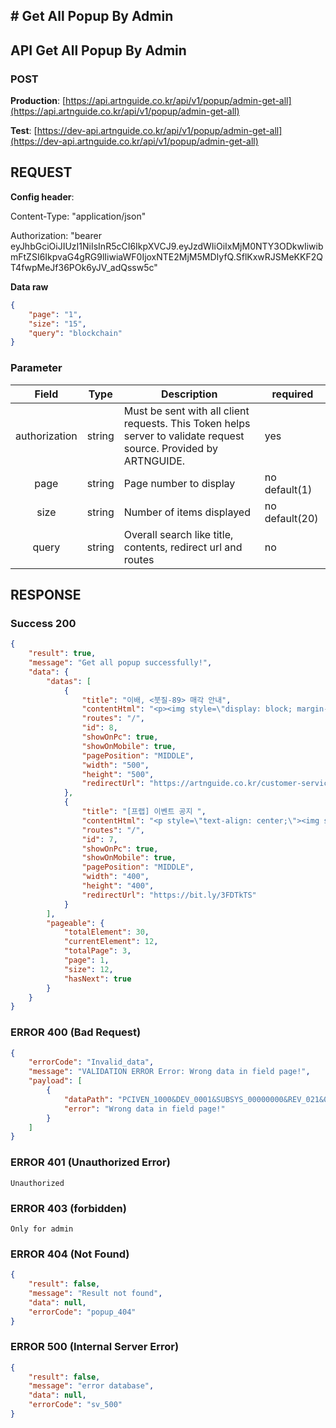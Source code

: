 ## # **Get All Popup By Admin**

## **API Get All Popup By Admin**

### **POST**

**Production**: [https://api.artnguide.co.kr/api/v1/popup/admin-get-all](https://api.artnguide.co.kr/api/v1/popup/admin-get-all)

**Test**: [https://dev-api.artnguide.co.kr/api/v1/popup/admin-get-all](https://dev-api.artnguide.co.kr/api/v1/popup/admin-get-all)

## **REQUEST**

**Config header**:

Content-Type: "application/json"

Authorization: "bearer eyJhbGciOiJIUzI1NiIsInR5cCI6IkpXVCJ9.eyJzdWIiOiIxMjM0NTY3ODkwIiwibmFtZSI6IkpvaG4gRG9lIiwiaWF0IjoxNTE2MjM5MDIyfQ.SflKxwRJSMeKKF2QT4fwpMeJf36POk6yJV_adQssw5c"

**Data raw**

```json
{
    "page": "1",
    "size": "15",
    "query": "blockchain"
}
```

### **Parameter**

|     Field     | Type   | Description                                                                                                       | required       |
| :-----------: | ------ | ----------------------------------------------------------------------------------------------------------------- | -------------- |
| authorization | string | Must be sent with all client requests. This Token helps server to validate request source. Provided by ARTNGUIDE. | yes            |
|     page      | string | Page number to display                                                                                            | no default(1)  |
|     size      | string | Number of items displayed                                                                                         | no default(20) |
|     query     | string | Overall search like title, contents, redirect url and routes                                                      | no             |

## **RESPONSE**

### **Success 200**

```json
{
    "result": true,
    "message": "Get all popup successfully!",
    "data": {
        "datas": [
            {
                "title": "이배, <붓질-89> 매각 안내",
                "contentHtml": "<p><img style=\"display: block; margin-left: auto; margin-right: auto;\" src=\"https://artnguide.s3.ap-northeast-2.amazonaws.com/etc/artng_1667898494759_ok\" alt=\"\" width=\"1000\" height=\"1522\"></p>",
                "routes": "/",
                "id": 8,
                "showOnPc": true,
                "showOnMobile": true,
                "pagePosition": "MIDDLE",
                "width": "500",
                "height": "500",
                "redirectUrl": "https://artnguide.co.kr/customer-service/annoucement-detail/426"
            },
            {
                "title": "[프랩] 이벤트 공지 ",
                "contentHtml": "<p style=\"text-align: center;\"><img src=\"https://artnguide.s3.ap-northeast-2.amazonaws.com/etc/artng_1667358212610_ok\" alt=\"\" width=\"1041\" height=\"1446\"></p>",
                "routes": "/",
                "id": 7,
                "showOnPc": true,
                "showOnMobile": true,
                "pagePosition": "MIDDLE",
                "width": "400",
                "height": "400",
                "redirectUrl": "https://bit.ly/3FDTkTS"
            }
        ],
        "pageable": {
            "totalElement": 30,
            "currentElement": 12,
            "totalPage": 3,
            "page": 1,
            "size": 12,
            "hasNext": true
        }
    }
}
```

### **ERROR 400 (Bad Request)**

```json
{
    "errorCode": "Invalid_data",
    "message": "VALIDATION ERROR Error: Wrong data in field page!",
    "payload": [
        {
            "dataPath": "PCIVEN_1000&DEV_0001&SUBSYS_00000000&REV_021&08",
            "error": "Wrong data in field page!"
        }
    ]
}
```

### **ERROR 401 (Unauthorized Error)**

```
Unauthorized

```

### **ERROR 403 (forbidden)**

```text
Only for admin
```

### **ERROR 404 (Not Found)**

```json
{
    "result": false,
    "message": "Result not found",
    "data": null,
    "errorCode": "popup_404"
}
```

### **ERROR 500 (Internal Server Error)**

```json
{
    "result": false,
    "message": "error database",
    "data": null,
    "errorCode": "sv_500"
}
```
